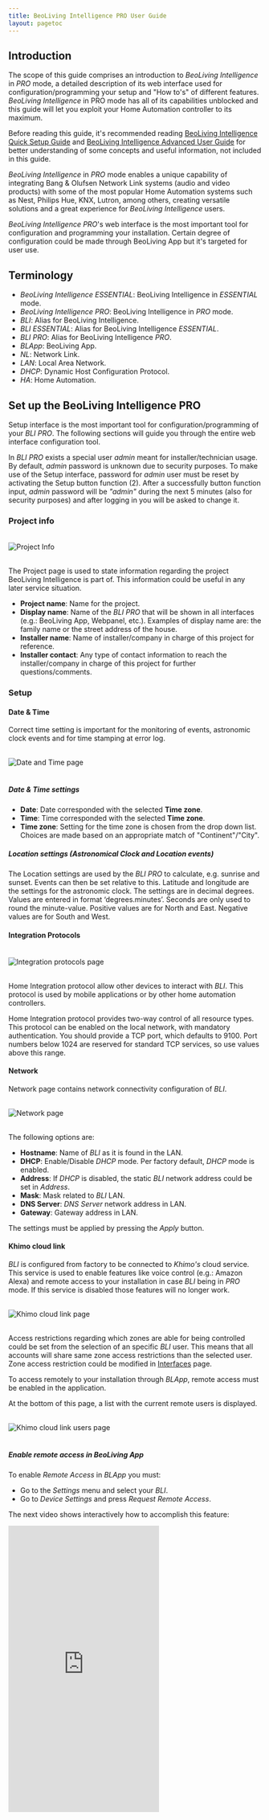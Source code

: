 ```yaml
---
title: BeoLiving Intelligence PRO User Guide
layout: pagetoc
---
```


## Introduction

The scope of this guide comprises an introduction to _BeoLiving Intelligence_ in _PRO_ mode, a detailed description of its web interface used for 
configuration/programming your setup and "How to's" of different features. _BeoLiving Intelligence_ in PRO mode has all of its capabilities 
unblocked and this guide will let you exploit your Home Automation controller to its maximum.

Before reading this guide, it's recommended reading [BeoLiving Intelligence Quick Setup Guide](bli-quick-setup-guide.md) and [BeoLiving Intelligence Advanced User Guide](bli-advanced-user-guide.md) for better understanding of some concepts and useful information, not included in this guide.

_BeoLiving Intelligence_ in _PRO_ mode enables a unique capability of integrating Bang & Olufsen Network Link systems (audio and video products) with some of the most popular Home Automation systems such as Nest, Philips Hue, KNX, Lutron, among others, creating versatile solutions and a great experience for _BeoLiving Intelligence_ users.

_BeoLiving Intelligence PRO_'s web interface is the most important tool for configuration and programming your installation. Certain degree of configuration could be made through BeoLiving App but it's targeted for user use.

## Terminology

+ _BeoLiving Intelligence ESSENTIAL_: BeoLiving Intelligence in _ESSENTIAL_ mode.
+ _BeoLiving Intelligence PRO_: BeoLiving Intelligence in _PRO_ mode.
+ _BLI_: Alias for BeoLiving Intelligence.
+ _BLI ESSENTIAL_: Alias for BeoLiving Intelligence _ESSENTIAL_.
+ _BLI PRO_: Alias for BeoLiving Intelligence _PRO_.
+ _BLApp_: BeoLiving App.
+ _NL_: Network Link.
+ _LAN_: Local Area Network.
+ _DHCP_: Dynamic Host Configuration Protocol.
+ _HA_: Home Automation.

<!--
## Installation overview

TODO: Diagram
-->

## Set up the BeoLiving Intelligence PRO

Setup interface is the most important tool for configuration/programming of your _BLI PRO_. The following sections will guide you through the entire web interface configuration tool.  

In _BLI PRO_ exists a special user _admin_ meant for installer/technician usage. By default, _admin_ password is unknown due to security purposes. To make use of the Setup interface, password for _admin_ user must be reset by activating the Setup button function (2). After a successfully button function input, _admin_ password will be _"admin"_ during the next 5 minutes (also for security purposes) and after logging in you will be asked to change it.

### Project info

<br>
<div class="text-center">
  <img src="pictures/bli-pro-user-guide/project-info.png" class="img-fluid" alt="Project Info"/>
</div>
<br>

The Project page is used to state information regarding the project BeoLiving Intelligence is part of. This information could be useful in any later service situation.

+ **Project name**: Name for the project.
+ **Display name**: Name of the _BLI PRO_ that will be shown in all interfaces (e.g.: BeoLiving App, Webpanel, etc.). Examples of display name are: the family name or the street address of the house.
+ **Installer name**: Name of installer/company in charge of this project for reference.
+ **Installer contact**: Any type of contact information to reach the installer/company in charge of this project for further questions/comments.

### Setup

#### Date & Time

Correct time setting is important for the monitoring of events, astronomic clock events and for time stamping at error log.

<br>
<div class="text-center">
  <img src="pictures/bli-pro-user-guide/setup-date-time.png" class="img-fluid" alt="Date and Time page"/>
</div>
<br>

##### Date & Time settings 

+ **Date**: Date corresponded with the selected **Time zone**.
+ **Time**: Time corresponded with the selected **Time zone**.
+ **Time zone**: Setting for the time zone is chosen from the drop down list. Choices are made based on an appropriate match of "Continent"/"City".

##### Location settings (Astronomical Clock and Location events)

The Location settings are used by the _BLI PRO_ to calculate, e.g. sunrise and sunset. Events can then be set relative to this. Latitude and 
longitude are the settings for the astronomic clock. The settings are in decimal degrees. Values are entered in format ‘degrees.minutes’. 
Seconds are only used to round the minute-value.
Positive values are for North and East.
Negative values are for South and West.

#### Integration Protocols

<br>
<div class="text-center">
  <img src="pictures/bli-pro-user-guide/setup-integration-protocols.png" class="img-fluid" alt="Integration protocols page"/>
</div>
<br>

Home Integration protocol allow other devices to interact with _BLI_. This protocol is used by mobile applications or by other 
home automation controllers.

Home Integration protocol provides two-way control of all resource types. This protocol can be enabled on the local network, with mandatory 
authentication. You should provide a TCP port, which defaults to 9100. Port numbers below 1024 are reserved for standard TCP services, so use 
values above this range.

#### Network

Network page contains network connectivity configuration of _BLI_.

<br>
<div class="text-center">
  <img src="pictures/bli-pro-user-guide/setup-network.png" class="img-fluid" alt="Network page"/>
</div>
<br>

The following options are:

+ **Hostname**: Name of _BLI_ as it is found in the LAN.
+ **DHCP**: Enable/Disable _DHCP_ mode. Per factory default, _DHCP_ mode is enabled.
+ **Address**: If _DHCP_ is disabled, the static _BLI_ network address could be set in _Address_.
+ **Mask**: Mask related to _BLI_ LAN.
+ **DNS Server**: _DNS Server_ network address in LAN.
+ **Gateway**: Gateway address in LAN.

The settings must be applied by pressing the _Apply_ button.

#### Khimo cloud link

_BLI_ is configured from factory to be connected to _Khimo's_ cloud service. This service is used to enable features like 
voice control (e.g.: Amazon Alexa) and remote access to your installation in case _BLI_ being in _PRO_ mode. If this
 service is disabled those features will no longer work.

<br>
<div class="text-center">
  <img src="pictures/bli-pro-user-guide/setup-cloud-access.png" class="img-fluid" alt="Khimo cloud link page"/>
</div>
<br>

Access restrictions regarding which zones are able for being controlled could be set from the selection of an specific _BLI_ user. This means 
that all accounts will share same zone access restrictions than the selected user. Zone access restriction could be modified in 
[Interfaces](#interfaces) page.

To access remotely to your installation through _BLApp_, remote access must be enabled in the application.

At the bottom of this page, a list with the current remote users is displayed.

<br>
<div class="text-center">
  <img src="pictures/bli-pro-user-guide/setup-cloud-users.png" class="img-fluid" alt="Khimo cloud link users page"/>
</div>
<br>

##### Enable remote access in BeoLiving App

To enable _Remote Access_ in _BLApp_ you must:

+ Go to the _Settings_ menu and select your _BLI_.
+ Go to _Device Settings_ and press _Request Remote Access_.

The next video shows interactively how to accomplish this feature:

<div class="row justify-content-center">
  <div class="col-sm-5">     
	<div class="embed-responsive" style="padding-bottom: 179%;">
	  <iframe class="embed-responsive-item" src="https://www.youtube.com/embed/9R8mR-LxnXE?autoplay=0&loop=1&playlist=9R8mR-LxnXE"  frameborder="0" height="570" allow="autoplay; encrypted-media" allowfullscreen></iframe>
	</div>
  </div>
</div>

#### System modes

<br>
<div class="text-center">
  <img src="pictures/bli-pro-user-guide/setup-system-modes.png" class="img-fluid" alt="System modes page"/>
</div>
<br>

_BLI PRO_ can have any number of System modes, which can be used to enable or disable the execution of macros, as follows:

+ System modes can be activated by the _BLI PRO_ command SET MODE.
+ Any number of modes can exist, but at most one can be active any given time.
+ A macro can have any number of modes, and a mode can be set to any number of macros.
+ A macro with no mode set will behave normally.
+ If a macro has one or more modes set, then it will be triggered by events only if one of those modes is active.
+ Typical example of system modes: Vacation and Normal. You can set up a button to toggle between normal and vacation modes. Macros for setting thermostats, or for controlling lighting and shades may be assigned individually to each mode.

#### Units

The system temperature units can be configured to be Fahrenheit or Celsius, affecting all the clients connected to the _BLI PRO_. For example, if the current temperature unit is Fahrenheit, then all the thermostats will report the temperature in these units to all connected clients.

This setting only affects what is displayed on _BLI PRO_ user interfaces. It does not affect the units displayed on the actual thermostats.

### Zones

Everything in _BLI_ is organized into zones. Zones represent rooms or other locations in the home such as kitchen, hallway, garden, garage, etc.
In order to accommodate for big installations, zones themselves are organized into areas. Examples of areas are: upstairs and downstairs, guest house, barbecue.

#### Areas & Zones

Areas are indicated by text on a grey background in the left column. Zones that are subdividing the areas are indicated by text on a white 
background in the left column.

#### Adding areas and zones

<br>
<div class="text-center">
  <img src="pictures/bli-pro-user-guide/zones-edit.png" class="img-fluid" alt="Edit zone page"/>
</div>
<br>

Areas are added using the "_Add new area_" button. When adding an area, a name for this can be stated. An area can be deleted by activating the 
"**x**" sign in the greyed area-boxes and renamed by activating the edition-sign next to "**x**" sign. Zones are added to the areas by activating the "**+**" sign in the greyed area-boxes. 

#### Zone settings

<br>
<div class="text-center">
  <img src="pictures/bli-pro-user-guide/zones-edit-2.png" class="img-fluid" alt="Edit zone 2 page"/>
</div>
<br>

+ **Name**: Name of zone. In _BLI_ a zone can be one or more rooms in the house or even part of a room, e.g. : living room, kitchen, bedroom. The 
Name is stated as desired.
+ **Area**: Drop down list of all existent _Area_´s in the configuration to select where to place the _Zone_.
+ **Icon**: An icon can be assigned that will be visible in the user interfaces, for easy recognition. 
+ **Delete**: _Zone_ selected from the structure can be deleted by activating the _Delete_ button. Systems and resources in a zone that shall be 
deleted must be rearranged or removed.

#### Main area

_Main_ area has two special zones: 

+ **global**: placeholder zone for systems and their resources that apply to the entire house (recommended; although systems may be placed in 
areas/zones as desired. Likewise macros that act on several zones at a time such as ‘Party mode’, ‘Welcome’ and ‘Good Night’ may all be added 
to the ‘Global’ zone. The _global_ zone cannot be deleted and cannot be assigned an icon).
+ **unassigned resources**: placeholder zone for automatically discovered B&O products. _BLI_ discover and adds all products found in its network.
Is up to the installer to move those products into their respective _Area/Zone_.

### Systems

The systems settings is for setting-up systems connected to _BLI PRO_. BeoLink system and _HA_ systems are ‘systems’. Example of supported systems are: Nest, Philips Hue, Lutron, KNX. Check [Systems Drivers PRO](../bli-help-files/drivers/main.md) page to know all _HA_ systems that _BLI PRO_ supports.

Each system has in _BLI PRO_ a correspondent driver. There are two driver types:

+ Native driver that is included in _BLI PRO_ firmware and is ready to be added in your _BLI_.
+ External driver located in our cloud. _BLI PRO_ will download and install the external driver if desired.

In this section, only _Native drivers_ will be included. Go to [External drivers](#external-drivers) section for more information.

#### System add

<br>
<div class="text-center">
  <img src="pictures/bli-pro-user-guide/system-add.png" class="img-fluid" alt="System add page"/>
</div>
<br>

Select "**+**" sign to add a new _HA_ system from the drop down list and press _Add system_ button. A System may be added in a specific _Area/Zone_ if only serves functions there, else if a system serves more zones it may be added to the _Main/global_ zone. Any of the supported 
systems can be added, except internal systems, which only appear once in the installation, such as _BeoLink_ and _Virtual Resources_ that are 
added by default. When selecting a system added to one zone, it is possible to select another zone in the Zone drop down list, by which the system is moved to that zone. A system can be renamed and also the configuration and connection settings can be changed. Systems are assigned to 
zones by the installer, but they are invisible in the user interfaces. For example, assigning a System to a specific zone could be used by the installer to locate system hardware at the installation.

#### Connection settings

<br>
<div class="text-center">
  <img src="pictures/bli-pro-user-guide/system-settings.png" class="img-fluid" alt="System settings page"/>
</div>
<br>

Connection settings depend on each system. Examples of Connection settings are: Connection type, Login, Password, Host, Port, Check server 
certificate, etc. For specific details on different systems please refer to the online help. The default values must be changed according to the settings used in the installation. Press _Apply_ button to confirm settings.

#### System status icons

<br>
<div class="text-center">
  <img src="pictures/bli-pro-user-guide/system-status.png" class="img-fluid" alt="System status bar"/>
</div>
<br>

For each system installed, a text string icon is shown in the bottom of the screen. The status of each system is indicated by a colour of the 
background of the text string icon. 

<table class="table">
  <thead>
    <tr style="color: #eb5946" >
      <th scope="col" style="width: 50%">Color</th>
      <th scope="col" style="width: 50%">State</th>
    </tr>
  </thead>
  <tbody>
    <tr>
      <td>Green</td>
      <td>Online</td>
    </tr>
    <tr>
      <td>Orange</td>
      <td>Connecting</td>
    </tr>
    <tr>
      <td>Red</td>
      <td>Error</td>
    </tr>
    <tr>
      <td>Grey</td>
      <td>Synchronizing</td>
    </tr>
  </tbody>
</table>

This gives a quick status indication on each system. Moving the mouse pointer to each icon displays a pop-up that displays specific logs for that system. If a system cannot connect, the system logs should be checked for information about the problem.

### Resources

Resources are provided from the systems installed:

+ BeoLink system (_NL_ A/V products and its connected sources) 
+ Home Automation system(s) (e.g. buttons, sensors) 
+ Virtual resources (programmed resources e.g. related to a button on a user interface or based on an event)


#### BeoLink resources

<br>
<div class="text-center">
  <img src="pictures/bli-pro-user-guide/resources-beolink.png" class="img-fluid" alt="BeoLink resources"/>
</div>
<br>

The resources have the following parameters:

+ **Zone**: The zone to which the resource belongs.
+ **Name**: Enter a name to ease identification of the resources.
+ **Type**: Select type from the drop down list. The only available resource type is _NL_ product.
+ **Address**: Unique identification of a resource. The format depends on the system. For _NL_ products is the serial number.
+ **Force Discovery**: Forces the product discovery in case it could not be done automatically.

#### Home Automation system resources

<br>
<div class="text-center">
  <img src="pictures/bli-pro-user-guide/resources-ha.png" class="img-fluid" alt="Home Automation resources"/>
</div>
<br>

The resources have the following parameters:

+ **Zone**: The zone to which the resource belongs.
+ **Name**: Name to ease identification of the resources.
+ **Type**: Resource type. The type of available resources depends on the actual system, for instance: button, dimmer, shade 
etc. E.g. a standard button supports PRESS, HOLD and RELEASE actions plus a status indication (e.g. an LED that can be On or Off). Some systems 
can extend the standard button to provide extra features (see this in the drop down list). The purpose of having standard resource types is that 
such common set of features are shared by the most supported systems.
+ **Address**: Unique identification of a resource. The format depends on the _HA_ system - using various number scheme.
+ **Capture**: Used to capture resources by their activity captured by _BLI_. Resource selected from the capture list are added automatically to 
the table of defined resources. The capture functionality is supported by most systems.
+ **Import resources**: Used to import _HA_ system resources into _BLI_ uploading an specific _HA_ system file or just requesting them directly. 
This feature depends on each _HA_ system driver. 

#### Virtual resources

An example of a _Virtual Resource_ is a button on the user interface (_BLApp_, _TV overlay_, _Webpanel_ - see [Interfaces](#interfaces) 
section for more information) e.g. a virtual button for cinema scene, or a boolean variable to indicate that a specific condition has been reached
. _Virtual Resources_ makes possible to define buttons and variables of String, Integer and Boolean types for systems, without implementing these 
directly. The _BLApp_ currently uses virtual buttons for displaying scene buttons. _Virtual Resources_ have no functionality by themselves. 
[Macros](#macros) must be defined to link user actions on a virtual resource, with events and commands in the systems.

<br>
<div class="text-center">
  <img src="pictures/bli-pro-user-guide/resources-virtual.png" class="img-fluid" alt="Virtual resources"/>
</div>
<br>

The address of a _Virtual Resource_ is a unique number and if isn't set manually, _BLI PRO_ generates automatically an un-used address for that
 resource. 

### Macros {#macros}

The interaction between the devices connected to the _BLI_ is defined by means of _Macros_. A _Macro_ consists in a set of events and commands. 
When any of the events that are defined in a _Macro_ occur (e.g. a key press on a keypad; a Control Command on a Bang & Olufsen remote control etc
.), the macro will be triggered. This means that the commands in the macro will be executed in order. 

<br>
<div class="text-center">
  <img src="pictures/bli-pro-user-guide/macros.png" class="img-fluid" alt="macros"/>
</div>
<br>

A _Macro_ is also assigned to an _Area/Zone_ to which it belongs even if it handles activity outside the zone. Having _Macros_ assigned to zones 
helps when setting up user interfaces. The left column shows all _Macros_ contained in each _Area/Zone_. To add a _Macro_ in a specific _Area/Zone_ press "**+**" sign button in the column entry. 

For each macro, the next buttons are available:

+ **Add event**: used to add an _Event_ to a _Macro_. The two buttons (see above) that can be used to set the cinema scene. See 
[Resource Event](#resource-event) section.
+ **Capture**: when the _Capture_ button is pressed, all system/resource events fired from that moment will be displayed so that they can be added.
Example of events captured could be: the press of a virtual or physical button, the source selection in a A/V renderer device.
+ **Add command**: used to define the commands of a _Macro_. See [Resource Command](#resource-command) section.
+ **Clone**: creates an exact copy of the _Macro_ adding "_- Clone n_" as suffix to the cloned _Macro_ name, where _n_ is the number of clones made.
+ **Remove**: deletes _Macro_.
+ **Fire**: fires/triggers _Macro_.
+ **Convert to code**: switches _Macro_ commands configuration into a _Lua_ editor, turning existant _Macro_ commands into _Lua_ code. _Lua_ 
commands help is showed after pressing _Show Help_ button. Pressing _Convert to table_ will convert _Lua_ commands into table format.
+ **Cut/Copy/Paste**: when selecting an event/command (pressing left side of event/command), _Cut/Copy/Paste_ buttons become available to use. The
purpose, as the meaning of their names illustrate, are for _Cut/Copy/Paste_ _Events_ or _Commands_ on the same _Macro_ or between _Macros_.     

#### Resource Event {#resource-event}

When pressing the _Add event_ button, the window expands, fields for the _Resource Event_ are shown and are filled in by making selections 
from the drop down lists with each entry field. The illustration is an example only and the drop down list may vary depending on the choices made.

<br>
<div class="text-center">
  <img src="pictures/bli-pro-user-guide/macros-event.png" class="img-fluid" alt="Macros event"/>
</div>
<br>

##### Defining Events 

The list of events (for triggering a macro) can be filled in manually or selected from captured events.

There are three types of events:

+ **Generic**: Generic events apply to a number similar events throughout the house. See [Generic Programming](#generic-programming) section for
more information.
+ **Resource**: Resource events match a specific event on a specific resource.
+ **System**: System events include calendar and astronomical clock events and system connectivity events.

#### Resource command {#resource-command}

When pressing the _Add command_ button, the window expands, fields for the resource command are shown and are filled in by making selections 
from the drop down lists with each entry field. The illustration is an example only, and drop down lists may vary depending on the choices made.

<br>
<div class="text-center">
  <img src="pictures/bli-pro-user-guide/macros-command.png" class="img-fluid" alt="Macros command"/>
</div>
<br>

Commands are the actions executed when a _Macro_ is triggered. The list of commands are executed in order, and a delay can be set before each 
command as a combination of seconds and milliseconds. The list can be reordered by dragging the handles at the left of each row, or by clicking on
 the arrows on the far right of each row.

There are four types of commands:

+ **Generic**: applies to any area or zone, with the possibility of selecting the same area or zone where the event was generated.
+ **Resource**: applies to a specific resource.
+ **System**: acts directly on the systems, which support them.
+ **Macro**: calls other macros, or act on other macros.

#### Actions on macros

A macro can contain delays between commands and therefore take some time to complete. What happens if during the macro execution another related 
macro is called? Several commands act on macros:

+ **FIRE**: Call the macro, as if an event for that macro had happened. This is the default action.
+ **CANCEL**: Will stop executing an ongoing macro.
+ **COLLAPSE**: Will execute remaining commands in an ongoing macro, but with no delays between commands.

Firing another macro makes it possibly to take advantage of existing functionality without having to maintain several copies inside different
macros. Although not recommended, it is possible to make a loop where a macro calls itself as the last command, e.g. switching Off growth light
for plants; night and day temperature control etc. It is required to make a macro that stops such loops.

#### Macro-considerations

As a macro execution can take some time due to delays between commands, it is important to take care of what could happen if another macro is
triggered during the execution. 

For instance if a macro called "_THEATER ON_" (for setting- up a home theater) takes more than one minute to execute, what will happen if this 
macro is called repeatedly? Will all commands start to overlap each other? What will happen if the "_THEATER OFF_" macro is called to switch the 
home theater off during the set-up? It is important to understand that a possible messy overlap of command executions from different macros may 
occur. The possibility to cancel or collapse a macro being executed ensures that the ongoing macro will end immediately.

In the above mentioned example, the macro to switch the home theater Off should first cancel the macro for setting-up the home theater:

"_THEATER OFF_" macro commands:

1. Cancel "_THEATER ON_" macro.
2. Raise screen.
3. Shut down projector.
4. Switch Avant to _STAND BY._
5. Etc.

#### Orphan commands and events

If commands and events are defined for a resource and the resource is deleted or modified to another address, events and commands will become
orphan (without an associated resource). Orphan events and commands will still be available and refer to the original addressing of the resource.
The macro screen will signal the presence of orphan commands or events by colour coding and text in the macro header.

#### Generic programming

Standard events and commands apply to a single specific resource. _Generic programming_ makes it possible to refer to a whole set of resources at 
once. E.g.: it is possible to specify:

+ A single command to mute all products.
+ An event specification that matches any button pressed.

This has the following advantages:

+ A single macro can now substitute a lot of macros previously tailored for individual resources and the list of events and commands on a macro 
can be reduced.
+ It encourages a consistent setup throughout the installation.

_NOTE_: Generic events and commands are matched against all possible resources every time an event occurs or a command is executed. If the name of
 a resource is changed on a working configuration, the resource will no longer match an existing generic event or command. Therefore, it is 
important to be consistent when naming resources. It is also important to avoid to spoil functionality by renaming resources.

#### Command coding

Commands are also represented by a code. The main difference is that there is a new type of selector for matching the same area or
zone as of the generating event. A command code starting with _$area/$zone/AV renderer/TV_ will act on all audio and video renderers named "_TV_" 
on the same area where the event generated and a command code starting with "_*/*/AV renderer/TV_" can be used to work with all TVs in the house.

### Interfaces {#interfaces}

This menu is for setting up users, their rights and interfaces generated by _BLI PRO_. It is possible to configure 
the following features:
 
+ Users that can access the system and access restrictions.
+ Sources and features of A/V products.
+ Access to IP cameras in the house.
+ Resources and macros that appear in a zone.
+ Virtual resources that provide a friendly way of interacting with some systems.
+ Lists with favourite TV channels and radio stations.

The resources to be accessed via the user interfaces are configured in this page. The user interfaces are:

+ _BLApp_: _BLI_ specific user control application that could be installed at any _iOS_ based device.
+ _Webpanel_: User control interface accessible through _BLI_ web interface.
+ _TV overlay_: User control interface application accessible through any _Bang & Olufsen_ NetworkLink TV as _Home Control_. Same layout as 
_Webpanel_.

Configurations are synchronized in real time towards the _Webpanel_ and the _TV overlay_. Synchronization with the _BLApp_ is done 
periodically and could be forced activating **Configuration > Quick save revision**.

#### Users - admin

The user named _admin_ is a user that exists per default and is meant for the technician/installer, who has access for setting-up _BLI PRO_
and is allowed to access all zones via browser or _BLApp_.

##### Change password for admin user

<br>
<div class="text-center">
  <img src="pictures/bli-pro-user-guide/interfaces-admin.png" class="img-fluid" alt="Interfaces admin"/>
</div>
<br>

As said before per default, _admin_ password is unknown and could be set to "_admin_" by activating the Setup button function (2). This 
password will last 5 minutes (just for security purposes) for being possible to set a new one. Press the _admin_ entry in the left column to 
change password (see figure above).

#### Users - new user

To add a new user press "**+**" sign in header **Users** of left column.

<br>
<div class="text-center">
  <img src="pictures/bli-pro-user-guide/interfaces-user.png" class="img-fluid" alt="Interfaces user"/>
</div>
<br>

##### User properties

Configure User properties by entering a name in the _Name_ field and password in the _Password_ field. 
Then select options according to the following:

+ **User management access**: when selected, the user is allowed to administer users and user-rights. This option should be set for the owner of 
the installation or a ‘superuser’ who is responsible for managing user access.
+ **Edition of user macros**: when selected, the user is allowed to create and edit macros from _BLApp_.  
+ **Controller**: should normally be selected. Allows the user to access _BLI_ via _BLApp_. When disabled, the only access is via the _Webpanel_.

##### Select zone access for user

Finally, choices should be made for _Select zone access for user_. There can be selected _All zone access_ or individual zones from the list 
presented.

#### B&O products

For A/V products there are some basic options and a source list that can be presented to the user.

When selecting any product, the next sections are displayed.

##### NetworkLink product: area/zone/product

<br>
<div class="text-center">
  <img src="pictures/bli-pro-user-guide/interfaces-bo.png" class="img-fluid" alt="Interfaces B&O"/>
</div>
<br>

- **Name**: Possible to rename the product.
- **Address**: The serial number of the product.
- **Force IP address**: Define a fixed IP address to connect to the product. This is not recommended and should only be used as a workaround in 
situations where product discovery has shown not to be reliable.
- **Beo4 navigation**: Whether the product is set up for the old Beo4 navigation or the new navigation with cursor keys and SELECT.
- **Show product sources on their zone**: Hides product sources in its zone if not selected.
- **Set new automatically synchronized sources as visible**: New synchronized sources are not set as hidden.

##### Product sources

For each product all local and distributed sources are showed in _Sources in product_ table. 

<br>
<div class="text-center">
  <img src="pictures/bli-pro-user-guide/interfaces-bo-sources.png" class="img-fluid" alt="Interfaces B&O Sources"/>
</div>
<br>

They are synchronized automatically from the product configuration if it's online. In case of any problem with automatic source synchronization, 
_Force synchronization with product_ button will get the current sources of the product. 

The information provided in the _Sources in product_  section for each source is the following:

- **Source**: Type of source. 
- **Name**: Label to show with the source in all user interfaces. 
- **UI Type**: Reference for the mobile application about what type of user interface is needed for operating the product.
- **Favourites list**: This makes it possible to select a favourite list defined in the [Favourites](#fav-list) section.
- **Hidden**: Selects if source must be hidden in all user interfaces or not.

#### Cameras

In this section the configuration for several network cameras can be added. To add a camera, press the "**+**" sign in the **Cameras** entry of 
the left column.

<br>
<div class="text-center">
  <img src="pictures/bli-pro-user-guide/interfaces-camera-conf.png" class="img-fluid" alt="Interfaces Camera configuration"/>
</div>
<br>

##### Camera basic configuration

_BLI PRO_ has a simple and strong capability integration with most CCTV systems or IP Cameras found in the market.

To add a camera you must fill the next form:

- **Name**: Name that identifies the camera. The name will be shown in the user interfaces.
- **Zone**: Drop down list to select the zone in which the camera is placed.
- **Base URL**: A Base URL (_URL_: _Port number_) to which all commands will be appended must be provided. The format may vary, e.g. 
http://192.168.1.37:80.
- **Base RTSP URL**: If your camera supports _RTSP_ protocol with _H264_ encoded stream format, base URL of RTSP server could be specified 
(rtsp://_URL_:_Server Port_ e.g. rtsp://bigserver.com:554). 
- **Username** and **Password**: The optional _Username_ and _Password_ fields may be used for basic HTTP authentication to access the camera from
 the user interfaces.

If a camera must be removed from the list, choose the camera in the left column and press the **Remove** button.

##### Camera resources path

By pressing the _Raw edit_ button a text representation of all the fields appears for setting camera resolutions and commands. It is possible to 
copy and paste the text when setting up other similar cameras and for each of these to adapt to the actual camera, e.g. adjust to the correct 
IP-address.

<br>
<div class="text-center">
  <img src="pictures/bli-pro-user-guide/interfaces-camera-paths.png" class="img-fluid" alt="Interfaces Camera paths"/>
</div>
<br>

###### Video & Images

At least one of resources paths for obtaining _Video & Images_ both in high and low resolution or RTSP stream must be provided, e.g. 
mjpg/video.cgi for high resolution video. All the commands will be appended to the correspondent base URL.

###### Pan, Tilt and Zoom commands

If your camera is able to control lens direction and zoom, _Pan_, _Tilt_ and _Zoom_ paths could be specified and controlled through all user 
interfaces.

#### Zone setup

In this section of the _Interfaces_ page, for each zone it is possible to reorder, hide/show and rename the resources as they will be shown in 
the user interfaces.

##### Resources for area/zone

<br>
<div class="text-center">
  <img src="pictures/bli-pro-user-guide/interfaces-zones-setup.png" class="img-fluid" alt="Interfaces Zones setup"/>
</div>
<br>

For the resource to be moved in the list, place the cursor over the left button (three horizontal lines), then click and hold the left-mouse 
button and then drag the resource until the line-marking is where the resource should be placed in order and release the mouse button.

- **Name**: Possibility to rename the resource.
- **Type**: The type of the resource is stated.
- **Hidden**: Set if the resource must be shown in user interface.
- **Options/Hints**: For macros and buttons that are visible on the user interfaces the following options are available:
  - **Confirm**: If this option is enabled, after a button press or after a macro is triggered the action will need confirmation on a
  hand held device, e.g. pressing a Yes button to avoid unintended activation before the desired function is executed. This could be when an
  action should not take place unintended, e.g. activating ‘Vacation mode’.
  - **Compact**: When enabled the button in the user interface will be shown in a half-width button. e.g. there is room for two buttons per line.
  - **On camera view**: With ‘On camera’ enabled, when using _WebPanel_ the half-width button will be shown next to the IP camera images in that zone on the user. When _BLApp_ is used, the button will be shown in the _Cameras_ section of _BLApp_.
  - **On scenes view**: When enabled, the button will be shown in the _Scenes_ section of _BLApp_
  - **On dimmer view**: When enabled, the button will be shown in the _Lights_ section of _BLApp_.
  - **On shade view**: When enabled, the button will be shown in the _Shade_ section of _BLApp_.
  - **On thermostat view**: When enabled, the button will be shown in the _Thermostat_ section of _BLApp_.

#### Favourite Lists {#fav-list}

In this section of the _Interfaces_ page favourite lists, for TV channels as well as radio stations can be added. In the hand held devices the 
favourite channels/stations are listed by name and logo if such is selected.

<br>
<div class="text-center">
  <img src="pictures/bli-pro-user-guide/interfaces-fav-lists.png" class="img-fluid" alt="Interfaces Favourite lists"/>
</div>
<br>

Adding a new favourite list, press the "**+**" sign in the _Favourites Lists_ column entry. In the field on the top left of the display, enter the 
name of the source provider. The **Clone** button (top right) is used to clone an existing source provider of favourites. A new one will show in 
the left column list, adding ‘Clone of’ to the name. The **Remove** button is used to remove a source provider of favourites chosen in the left 
column.

##### Commands global options

For each favourite list a global _End command_, a global _Delay_ and a global _Delay on source selection_ that will affect each favourite command 
can be set.

+ **End command**: The end command is added at the end of each favourite command sequence and can be either _NONE_, _PLAY_ or _SELECT_.
+ **Delay**: The global delay is a delay value added between all digits and between digits and the end command for each favourite command.
+ **Delay on source selection**: Delay that will be added previous to the first digit for each favourite command sequence, if source was 
effectively selected (i.e.: if the source was already selected, this delay will not be set).

##### List of favourites

For each listed TV channel/radio station the following information should be provided:

+ **Caption**: A short description for the favourite. The caption will be filled in automatically when the logo picker is used. If edited it will 
remain unmodified. The caption will appear in the user interface.
+ **Command**: The command that is executed when a logo is selected in the _BLApp_. See in Help for full explanation of combining elements in
the command string. The command must be filled in manually.
+ **Logo**: A logo can be fetched using the logopicker, see below, or by entering sufficient information in the URL field for the favourite. The 
logo will be shown in the user interfaces.
+ **URL**: The full URL of the logo image to show. The URL must point out the valid image as it will be used periodically by _BLApp_ to retrieve 
the logo. The URL will be filled in automatically when the logo picker is used. The URL can be entered manually.

##### Logo picker

The logo picker shows a pop-up window for selecting logos from the B&O repository and shows up by clicking the logo. Available logos are
shown in groups of 50. It is possible to search for a channel using the filter. A search string will immediately restrict the channels displayed 
to only the matching entries. When a logo has been chosen the picker window will close and complete the URL path and command fields, and show the 
selected logo. The caption will also be updated, but not if it has been edited explicitly.

_Note_: The logo picker only works when Internet connection is available.

## Tools

_Tools_ menu contains a set of tools for different purposes as debug, error reporting, firmware update, access to advanced features, direct 
access to _Webpanel_ and Logout option.

Below, the sub-menus showed after pressing _Tools_ menu option are described.

### Monitor

_Monitor_ shows a list of the latest actions which have occurred - events, macros and commands.
The menu can be used for the following:

+ To find the precise addressing of a specific component. If a keypad, a sensor, etc. is pressed on the _HA_ system, the event generated will be 
monitored by the tool.
+ To check whether macros and the belonging commands are working as intended.

<br>
<div class="text-center">
  <img src="pictures/bli-pro-user-guide/monitor.png" class="img-fluid" alt="Monitor"/>
</div>
<br>

On the upper-right side of _Monitor_'s page, it's located a filter tool to facilitate the processing of _Monitor_ information.

### Resource states

_Resource states_ shows a table of all resources in the installation and their current states. For each row, you could find the resource name at 
first column and all states in the second one. 

<br>
<div class="text-center">
  <img src="pictures/bli-pro-user-guide/resource-states.png" class="img-fluid" alt="Resources States"/>
</div>
<br>

In the upper-right you could find a _Filter_ tool where you could filter by resource name or state.

### Log

_Log_ shows system messages concerning the interaction between the _BLI PRO_ and external devices connected, such as application errors and 
critical system errors.

The log menu can be used to:

- Verify the connection to external devices. Errors will be shown.
- Check of incoming _HIP_ connections.

The size of the system log is limited, which means that old messages will be deleted when new messages appear.

### Service report

When any hardware or software error is experienced it is possible to create a service report containing the necessary information about your _BLI_
 for solving any potential issue.

You must fill the form showed in that page. This information is essential to reproduce and fix any issue you are experiencing.

<br>
<div class="text-center">
  <img src="pictures/bli-pro-user-guide/service-report.png" class="img-fluid" alt="Service report"/>
</div>
<br>

Service reports are created and downloaded when the _Save_ button is clicked.

### Firmware

The Firmware page allows to check and apply updates for the _BLI_ Firmware. There are two ways to perform such updates:

+ Manually uploading a _BLI_ firmware file.
+ Online update via Internet. 

<br>
<div class="text-center">
  <img src="pictures/bli-pro-user-guide/firmware.png" class="img-fluid" alt="Firmware update"/>
</div>
<br>

#### Manual update

Press the _Choose File_ button to select your local _BLI_ firmware file. Automatically will be uploaded to _BLI_ and the update should begin 
immediately.

#### Online update

To perform an online update of _BLI_'s firmware you must ensure that LAN network has Internet connection.

In this page you will find:

+ **Check for the latest version**: After pressed, the latest official Firmware version will be displayed, if available.
+ **Start online update**: If a new Firmware version is available for download, pressing this button will start the Firmware download and installation process.
+ **Automatic updates**: Enable/Disable automatic _BLI_ Firmware updates. If this option is selected, then the _BLI_ firmware will be automatically kept up to date.

### Go to Webpanel

Direct access to _Webpanel_.

### Logout

Logout of the current logged in user.

### Advanced

#### Programming report

_Programming report_ is an effective tool to find which _Macro_ interacts with a specific _Resource_ or _System_, really useful when _BLI PRO_ 
contains many of them in his configuration. 

<br>
<div class="text-center">
  <img src="pictures/bli-pro-user-guide/programming-report.png" class="img-fluid" alt="Programming Report"/>
</div>
<br>


Left column contains each pair of _Area/Zone_ that contains at least one resource or system. For each resource or system in a column, the next 
information will be displayed:

##### Macros being fired by this resource/system

The table contains a row for each Macro where an event of resource/system is involved.

+ **Macros**: Name of all macros that have this resource/system as an event.
+ **Events on area/zone/name**: Events of resource/system in this macro.
+ **Commands**: Commands of this macro.

##### Macros that execute commands by this resource/system

The table contains a row for each _Macro_ where a command on resource/system is involved.

+ **Macros**: Name of all _Macros_ that executes a command on resource/system.
+ **Events**: Events in this _Macro_.
+ **Commands on area/zone/name**: Commands on resource/system in this _Macro_. 

#### Custom driver editor {#driver-editor}

_BLI PRO_ offers the option to load your own driver into your configuration. Drivers must have a specific format and must be programmed in _Lua_ 
language. For more information regarding development of _BLI PRO_ custom drivers refer to _Driver Development Guide_.

#### Install external drivers {#external-drivers}

As explained in [Systems](#systems) section, external drivers are located in our own repository from where they could be installed in your _BLI 
PRO_ if internet connection is available.

<br>
<div class="text-center">
  <img src="pictures/bli-pro-user-guide/external-drivers.png" class="img-fluid" alt="External drivers"/>
</div>
<br>

The list of all available external drivers could be obtained by pressing _Update drivers list from remote repository_ button and _Show only 
installed drivers_ button will display external drivers currently installed. Also, next to the mentioned buttons, a _Filter_ tool is placed for 
filter by driver name.

The table showing external drivers available/installed displays:

+ **Name**: External driver name.
+ **Description**: Short description of external driver.
+ **Available version**: Version of external driver available in repository.
+ **Installed version**: Version of external driver currently installed.
+ **Action**: _Install_ if external driver installation is desired or _Remove_ to remove it from the current configuration.

##### Install a custom driver using file

Same functionality offered in [Custom driver editor](#driver-editor) page. 

## Configuration

_Configuration_ page contains tools related to _BLI_ configuration, for e.g. download current configuration into a local file, upload _BLI_ 
configuration from a local file or create snapshot of your current configuration in case a modification will be made and you want the possibility 
to rollback your configuration. Below, the different tools of _Configuration_ page are described.

### Save revision

<br>
<div class="text-center">
  <img src="pictures/bli-pro-user-guide/save-revision-1.png" class="img-fluid" alt="Save revision 1"/>
</div>
<br>

Saving a revision means saving the current configuration internally in the _BLI_. In the _Description entry_ field, a tag can be entered which 
will be added as the revision label with the following syntax: _rNN | Jan 25, 2015 08:55:37 PM | \<tag\>_, where _NN_ is a 
revision number. Such savings are useful when changes have been made to the configuration. The saved revision is available in the 
[Revision history](#revision-history) list where it is placed in the bottom of the list and from where it can be restored. The current 
configuration is saved internally in the _BLI_ when the _Save_ button is pressed. By this the recent autosaved file (see below) will be discarded.

<br>
<div class="text-center">
  <img src="pictures/bli-pro-user-guide/save-revision-2.png" class="img-fluid" alt="Save revision 2"/>
</div>
<br>

Up to ten revisions of the configuration can be saved. If a manually _Save revision_ is not made the recent autosaved file will be the recent 
saved configuration.

When a configuration of the _BLI_ takes place and the operator has not saved it by a manual _Save revision_ action, the
configuration will be saved every 5 minutes if configuration activities are ongoing - since last time autosave took place. If configurations are 
made and left unsaved and the _BLI_ is idle for more than 30 seconds, autosave will also take place. These files are added to the 
[Revision history](#revision-history) list and marked with the tag: _"Auto save"_. 

When the autosaved configuration is newer than the manually made _Save revision_ and in case power is failing or any other malfunctioning of the 
system occurs, the _BLI_ will - when restarted - get use of the autosaved configuration file.

### Quick save revision

<br>
<div class="text-center">
  <img src="pictures/bli-pro-user-guide/quick-save-revision.png" class="img-fluid" alt="Quick save revision"/>
</div>
<br>

_Quick save revision_ works similar to _Save revision_ but with the difference that in [Revision history](#revision-history) there is only one 
_Quick save revision_ of the configuration and each _Quick save revision_ made will overwrite the previous one. This tool is useful for saving an 
instant image of _BLI_ configuration when small changes in the programming are being made. Keys shortcut for _Quick save revision_ is 
_Ctrl+Shift+S_.

### Load from file

<br>
<div class="text-center">
  <img src="pictures/bli-pro-user-guide/load-conf-1.png" class="img-fluid" alt="Load conf 1"/>
</div>
<br>

Used to upload a configuration file from your local drive; where the file was saved at an earlier stage (see [Download to file](#download-to-file)
section). By selecting **Configuration > Load from file** a configuration file can be uploaded into the _BLI_. The uploaded configuration will 
become active immediately and substitute the current configuration.

<br>
<div class="text-center">
  <img src="pictures/bli-pro-user-guide/load-conf-2.png" class="img-fluid" alt="Load conf 2"/>
</div>
<br>

### Download to file {#download-to-file}

<br>
<div class="text-center">
  <img src="pictures/bli-pro-user-guide/download-conf.png" class="img-fluid" alt="Download conf"/>
</div>
<br>

Used to download current configuration to your local drive. By selecting **Configuration > Download to file** the current configuration will be 
downloaded. It is recommended to have such configuration file as a reference or as a back-up if a problem occurs.

### Revision history {#revision-history}

<br>
<div class="text-center">
  <img src="pictures/bli-pro-user-guide/revision-history.png" class="img-fluid" alt="Revision history"/>
</div>
<br>

The _BLI_ keeps a record of the latest ten configuration revisions. A new revision can be saved and marked with relevant tag information by 
selecting **Configuration > Save revision**. Autosaved and Quick saved revisions are listed in the _Revision history_ and are marked with the tags
 _"Auto save"_ and _"Quick save"_.

## Help

<br>
<div class="text-center">
  <img src="pictures/bli-pro-user-guide/help.png" class="img-fluid" alt="Help"/>
</div>
<br>

_BLI_ contains an entire _Help_ section that covers every functionality, section and _HA_ system present in _BLI_. Use this section as 
a good complement of _BeoLiving Intelligence PRO User Guide_. 
